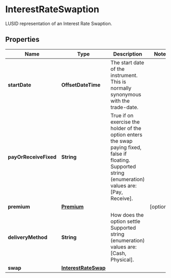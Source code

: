 

# InterestRateSwaption

LUSID representation of an Interest Rate Swaption.

## Properties

| Name | Type | Description | Notes |
|------------ | ------------- | ------------- | -------------|
|**startDate** | **OffsetDateTime** | The start date of the instrument. This is normally synonymous with the trade-date. |  |
|**payOrReceiveFixed** | **String** | True if on exercise the holder of the option enters the swap paying fixed, false if floating.    Supported string (enumeration) values are: [Pay, Receive]. |  |
|**premium** | [**Premium**](Premium.md) |  |  [optional] |
|**deliveryMethod** | **String** | How does the option settle    Supported string (enumeration) values are: [Cash, Physical]. |  |
|**swap** | [**InterestRateSwap**](InterestRateSwap.md) |  |  |



